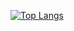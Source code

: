 [![Top Langs](https://github-readme-stats.vercel.app/api/top-langs/?username=tcx42&layout=compact&theme=dark)](https://github.com/anuraghazra/github-readme-stats)
